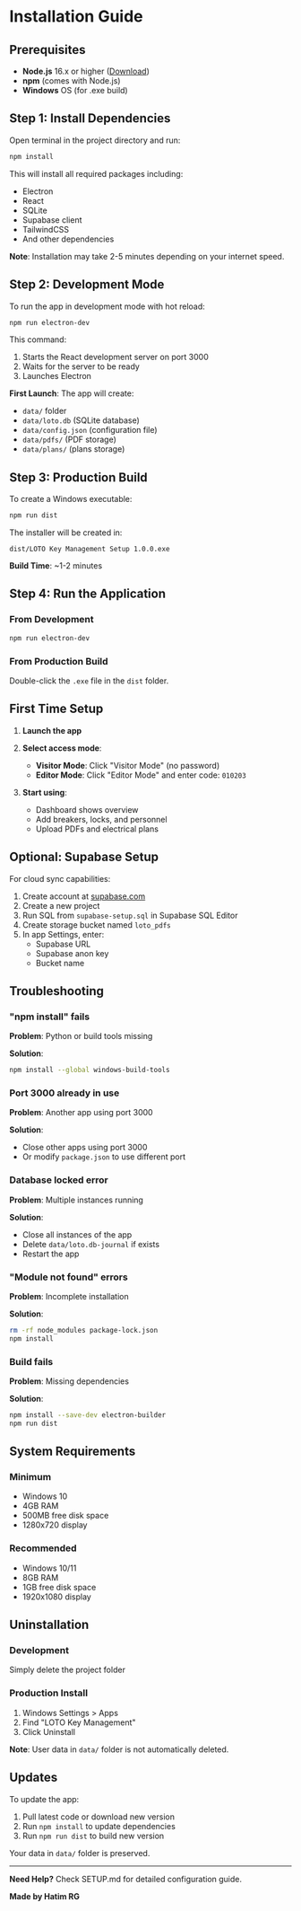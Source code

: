 # Installation Guide

## Prerequisites

- **Node.js** 16.x or higher ([Download](https://nodejs.org/))
- **npm** (comes with Node.js)
- **Windows** OS (for .exe build)

## Step 1: Install Dependencies

Open terminal in the project directory and run:

```bash
npm install
```

This will install all required packages including:
- Electron
- React
- SQLite
- Supabase client
- TailwindCSS
- And other dependencies

**Note**: Installation may take 2-5 minutes depending on your internet speed.

## Step 2: Development Mode

To run the app in development mode with hot reload:

```bash
npm run electron-dev
```

This command:
1. Starts the React development server on port 3000
2. Waits for the server to be ready
3. Launches Electron

**First Launch**: The app will create:
- `data/` folder
- `data/loto.db` (SQLite database)
- `data/config.json` (configuration file)
- `data/pdfs/` (PDF storage)
- `data/plans/` (plans storage)

## Step 3: Production Build

To create a Windows executable:

```bash
npm run dist
```

The installer will be created in:
```
dist/LOTO Key Management Setup 1.0.0.exe
```

**Build Time**: ~1-2 minutes

## Step 4: Run the Application

### From Development
```bash
npm run electron-dev
```

### From Production Build
Double-click the `.exe` file in the `dist` folder.

## First Time Setup

1. **Launch the app**
2. **Select access mode**:
   - **Visitor Mode**: Click "Visitor Mode" (no password)
   - **Editor Mode**: Click "Editor Mode" and enter code: `010203`

3. **Start using**:
   - Dashboard shows overview
   - Add breakers, locks, and personnel
   - Upload PDFs and electrical plans

## Optional: Supabase Setup

For cloud sync capabilities:

1. Create account at [supabase.com](https://supabase.com)
2. Create a new project
3. Run SQL from `supabase-setup.sql` in Supabase SQL Editor
4. Create storage bucket named `loto_pdfs`
5. In app Settings, enter:
   - Supabase URL
   - Supabase anon key
   - Bucket name

## Troubleshooting

### "npm install" fails

**Problem**: Python or build tools missing

**Solution**:
```bash
npm install --global windows-build-tools
```

### Port 3000 already in use

**Problem**: Another app using port 3000

**Solution**: 
- Close other apps using port 3000
- Or modify `package.json` to use different port

### Database locked error

**Problem**: Multiple instances running

**Solution**:
- Close all instances of the app
- Delete `data/loto.db-journal` if exists
- Restart the app

### "Module not found" errors

**Problem**: Incomplete installation

**Solution**:
```bash
rm -rf node_modules package-lock.json
npm install
```

### Build fails

**Problem**: Missing dependencies

**Solution**:
```bash
npm install --save-dev electron-builder
npm run dist
```

## System Requirements

### Minimum
- Windows 10
- 4GB RAM
- 500MB free disk space
- 1280x720 display

### Recommended
- Windows 10/11
- 8GB RAM
- 1GB free disk space
- 1920x1080 display

## Uninstallation

### Development
Simply delete the project folder

### Production Install
1. Windows Settings > Apps
2. Find "LOTO Key Management"
3. Click Uninstall

**Note**: User data in `data/` folder is not automatically deleted.

## Updates

To update the app:

1. Pull latest code or download new version
2. Run `npm install` to update dependencies
3. Run `npm run dist` to build new version

Your data in `data/` folder is preserved.

---

**Need Help?** Check SETUP.md for detailed configuration guide.

**Made by Hatim RG**
